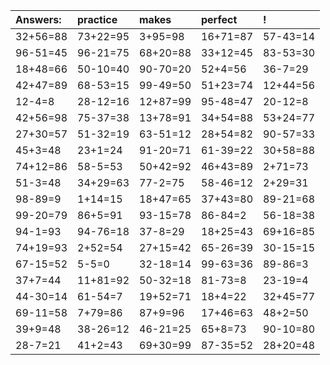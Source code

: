 | Answers: | practice | makes | perfect | ! |
| :--- | :--- | :--- | :--- | :--- |
| 32+56=88 | 73+22=95 | 3+95=98 | 16+71=87 | 57-43=14 | 
| 96-51=45 | 96-21=75 | 68+20=88 | 33+12=45 | 83-53=30 | 
| 18+48=66 | 50-10=40 | 90-70=20 | 52+4=56 | 36-7=29 | 
| 42+47=89 | 68-53=15 | 99-49=50 | 51+23=74 | 12+44=56 | 
| 12-4=8 | 28-12=16 | 12+87=99 | 95-48=47 | 20-12=8 | 
| 42+56=98 | 75-37=38 | 13+78=91 | 34+54=88 | 53+24=77 | 
| 27+30=57 | 51-32=19 | 63-51=12 | 28+54=82 | 90-57=33 | 
| 45+3=48 | 23+1=24 | 91-20=71 | 61-39=22 | 30+58=88 | 
| 74+12=86 | 58-5=53 | 50+42=92 | 46+43=89 | 2+71=73 | 
| 51-3=48 | 34+29=63 | 77-2=75 | 58-46=12 | 2+29=31 | 
| 98-89=9 | 1+14=15 | 18+47=65 | 37+43=80 | 89-21=68 | 
| 99-20=79 | 86+5=91 | 93-15=78 | 86-84=2 | 56-18=38 | 
| 94-1=93 | 94-76=18 | 37-8=29 | 18+25=43 | 69+16=85 | 
| 74+19=93 | 2+52=54 | 27+15=42 | 65-26=39 | 30-15=15 | 
| 67-15=52 | 5-5=0 | 32-18=14 | 99-63=36 | 89-86=3 | 
| 37+7=44 | 11+81=92 | 50-32=18 | 81-73=8 | 23-19=4 | 
| 44-30=14 | 61-54=7 | 19+52=71 | 18+4=22 | 32+45=77 | 
| 69-11=58 | 7+79=86 | 87+9=96 | 17+46=63 | 48+2=50 | 
| 39+9=48 | 38-26=12 | 46-21=25 | 65+8=73 | 90-10=80 | 
| 28-7=21 | 41+2=43 | 69+30=99 | 87-35=52 | 28+20=48 | 
